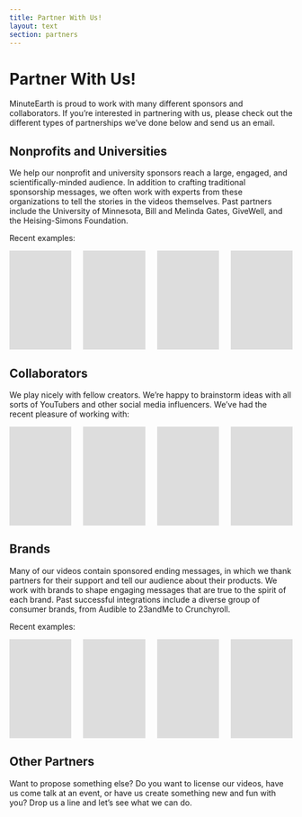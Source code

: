 ```yaml
---
title: Partner With Us!
layout: text
section: partners
---
```


# Partner With Us!

MinuteEarth is proud to work with many different sponsors and collaborators. If you’re interested in partnering with us, please check out the different types of partnerships we’ve done below and send us an email.


## Nonprofits and Universities

We help our nonprofit and university sponsors reach a large, engaged, and scientifically-minded audience. In addition to crafting traditional sponsorship messages, we often work with experts from these organizations to tell the stories in the videos themselves. Past partners include the University of Minnesota, Bill and Melinda Gates, GiveWell, and the Heising-Simons Foundation.

Recent examples:

<div class="columns is-multiline">
  <div class="column is-half">
    <responsive-embed :ratio="16/9">
      <iframe width="313" height="176" src="https://www.youtube.com/embed/6XCkgXgKBqI" frameborder="0" allow="accelerometer; autoplay; encrypted-media; gyroscope; picture-in-picture" allowfullscreen></iframe>
    </responsive-embed>
  </div>
  <div class="column is-half">
    <responsive-embed :ratio="16/9">
      <iframe width="313" height="176" src="https://www.youtube.com/embed/CJQlgrlB29M" frameborder="0" allow="accelerometer; autoplay; encrypted-media; gyroscope; picture-in-picture" allowfullscreen></iframe>
    </responsive-embed>
  </div>
  <div class="column is-half">
    <responsive-embed :ratio="16/9">
      <iframe width="313" height="176" src="https://www.youtube.com/embed/qbnaes8X4iQ" frameborder="0" allow="accelerometer; autoplay; encrypted-media; gyroscope; picture-in-picture" allowfullscreen></iframe>
    </responsive-embed>
  </div>
  <div class="column is-half">
    <responsive-embed :ratio="16/9">
      <iframe width="313" height="176" src="https://www.youtube.com/embed/64pvlCtH-Oo" frameborder="0" allow="accelerometer; autoplay; encrypted-media; gyroscope; picture-in-picture" allowfullscreen></iframe>
    </responsive-embed>
  </div>
</div>

## Collaborators

We play nicely with fellow creators. We’re happy to brainstorm ideas with all sorts of YouTubers and other social media influencers. We’ve had the recent pleasure of working with:

<div class="columns is-multiline">
  <div class="column is-half">
    <responsive-embed :ratio="16/9">
      <iframe width="313" height="176" src="https://www.youtube.com/embed/sTvqIijqvTg" frameborder="0" allow="accelerometer; autoplay; encrypted-media; gyroscope; picture-in-picture" allowfullscreen></iframe>
    </responsive-embed>
  </div>
  <div class="column is-half">
    <responsive-embed :ratio="16/9">
      <iframe width="313" height="176" src="https://www.youtube.com/embed/LWB0-tGwb_E" frameborder="0" allow="accelerometer; autoplay; encrypted-media; gyroscope; picture-in-picture" allowfullscreen></iframe>
    </responsive-embed>
  </div>
  <div class="column is-half">
    <responsive-embed :ratio="16/9">
      <iframe width="313" height="176" src="https://www.youtube.com/embed/bjvIpI-1w84" frameborder="0" allow="accelerometer; autoplay; encrypted-media; gyroscope; picture-in-picture" allowfullscreen></iframe>
    </responsive-embed>
  </div>
  <div class="column is-half">
    <responsive-embed :ratio="16/9">
      <iframe width="313" height="176" src="https://www.youtube.com/embed/MEX2J_sAdGs" frameborder="0" allow="accelerometer; autoplay; encrypted-media; gyroscope; picture-in-picture" allowfullscreen></iframe>
    </responsive-embed>
  </div>
</div>

## Brands

Many of our videos contain sponsored ending messages, in which we thank partners for their support and tell our audience about their products. We work with brands to shape engaging messages that are true to the spirit of each brand. Past successful integrations include a diverse group of consumer brands, from Audible to 23andMe to Crunchyroll.

Recent examples:

<div class="columns is-multiline">
  <div class="column is-half">
    <responsive-embed :ratio="16/9">
      <iframe width="313" height="176" src="https://www.youtube.com/embed/HDG4GSypcIE?start=123" frameborder="0" allow="accelerometer; autoplay; encrypted-media; gyroscope; picture-in-picture" allowfullscreen></iframe>
    </responsive-embed>
  </div>
  <div class="column is-half" markdown="0">
    <responsive-embed :ratio="16/9">
      <iframe width="313" height="176" src="https://www.youtube.com/embed/8xVgAULDwNE?start=136" frameborder="0" allow="accelerometer; autoplay; encrypted-media; gyroscope; picture-in-picture" allowfullscreen></iframe>
    </responsive-embed>
  </div>
  <div class="column is-half" markdown="0">
    <responsive-embed :ratio="16/9">
      <iframe width="313" height="176" src="https://www.youtube.com/embed/HIbG-dUFnf4?start=99" frameborder="0" allow="accelerometer; autoplay; encrypted-media; gyroscope; picture-in-picture" allowfullscreen></iframe>
    </responsive-embed>
  </div>
  <div class="column is-half" markdown="0">
    <responsive-embed :ratio="16/9">
      <iframe width="313" height="176" src="https://www.youtube.com/embed/vN1brVnlBZU?start=113" frameborder="0" allow="accelerometer; autoplay; encrypted-media; gyroscope; picture-in-picture" allowfullscreen></iframe>
    </responsive-embed>
  </div>
</div>

## Other Partners

Want to propose something else? Do you want to license our videos, have us come talk at an event, or have us create something new and fun with you? Drop us a line and let’s see what we can do.

